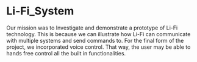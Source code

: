 # Li-Fi_System

Our mission was to Investigate and demonstrate a prototype of Li-Fi technology. This is because we can illustrate how Li-Fi can communicate with multiple systems and send commands to. For the final form of the project, we incorporated voice control. That way, the user may be able to hands free control all the built in functionalities.

